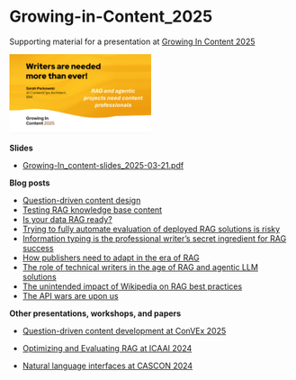 # Growing-in-Content_2025
Supporting material for a presentation at [Growing In Content 2025](https://workingincontent.com/growing)

<img src="./images/first-slide.png" width="50%" alt="First slide image" />

**Slides**
- [Growing-In_content-slides_2025-03-21.pdf](Growing-In_content-slides_2025-03-21.pdf)

**Blog posts**
- [Question-driven content design](https://medium.com/@sarah-packowski/question-driven-content-design-ba373215e634)
- [Testing RAG knowledge base content](https://medium.com/@sarah-packowski/testing-rag-knowledge-base-content-1339511aeaa2)
- [Is your data RAG ready?](https://medium.com/@sarah-packowski/is-your-data-rag-ready-2a3842f0dc69)
- [Trying to fully automate evaluation of deployed RAG solutions is risky](https://sarah-packowski.medium.com/trying-to-fully-automate-evaluation-of-deployed-rag-solutions-is-risky-164e2a5ba1bd)
- [Information typing is the professional writer’s secret ingredient for RAG success](https://medium.com/@sarah-packowski/information-typing-is-the-professional-writers-secret-ingredient-for-rag-success-fee84c544515)
- [How publishers need to adapt in the era of RAG](https://medium.com/@sarah-packowski/how-publishers-need-to-adapt-in-the-era-of-rag-64ebe2c95540)
- [The role of technical writers in the age of RAG and agentic LLM solutions](https://medium.com/@sarah-packowski/the-role-of-technical-writers-in-the-age-of-rag-and-agentic-llm-solutions-e1196a4847da)
- [The unintended impact of Wikipedia on RAG best practices](https://sarah-packowski.medium.com/the-unintended-impact-of-wikipedia-on-rag-best-practices-00821aa2d9aa)
- [The API wars are upon us](https://medium.com/@sarah-packowski/the-api-wars-are-upon-us-ee24c5682065)

**Other presentations, workshops, and papers**
- [Question-driven content development at ConVEx 2025](https://github.com/spackows/ConVEx-2025)
- [Optimizing and Evaluating RAG at ICAAI 2024](https://github.com/spackows/ICAAI-2024_RAG-CD)
- [Natural language interfaces at CASCON 2024](https://github.com/spackows/CASCON-2024_NL-interfaces)

  <p>&nbsp;</p>

  
